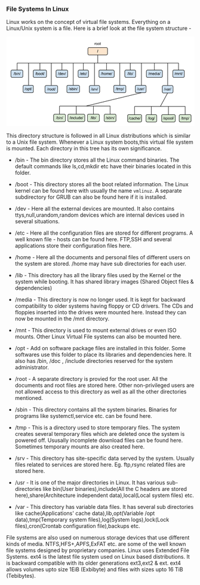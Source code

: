 ### File Systems In Linux 

Linux works on the concept of virtual file systems. Everything on a Linux/Unix system is a file. 
Here is a brief look at the file system structure - 

![Linux File System](lfs.png "Linux File System")

This directory structure is followed in all Linux distributions which is similar to a Unix file system. Whenever a Linux system boots,this virtual file system is mounted. Each directory in this tree has its own significance.

* /bin - The bin directory stores all the Linux command binaries. The default commands like ls,cd,mkdir etc have their binaries located in this folder.
* /boot - This directory stores all the boot related information. The Linux kernel can be found here with usually the name ```vmlinuz```. A separate subdirectory for GRUB can also be found here if it is installed.
* /dev - Here all the external devices are mounted. It also contains ttys,null,urandom,random devices which are internal devices used in several situations.

* /etc - Here all the configuration files are stored for different programs. A well known file - hosts can be found here. FTP,SSH and several applications store their configuration files here.

* /home - Here all the documents and personal files of different users on the system are stored. /home may have sub directories for each user.

* /lib - This directory has all the library files used by the Kernel or the system while booting. It has shared library images (Shared Object files & dependencies)

* /media - This directory is now no longer used. It is kept for backward compatibility to older systems having floppy or CD drivers. The CDs and floppies inserted into the drives were mounted here. Instead they can now be mounted in the /mnt directory. 

* /mnt - This directory is used to mount external drives or even ISO mounts. Other Linux Virtual File systems can also be mounted here.

* /opt - Add on software package files are installed in this folder. Some softwares use this folder to place its libraries and dependencies here. It also has /bin, /doc , /include directories reserved for the system administrator.

* /root - A separate directory is provied for the root user. All the documents and root files are stored here. Other non-privileged users are not allowed access to this directory as well as all the other directories mentioned.

* /sbin - This directory contains all the system binaries. Binaries for programs like systemctl,service etc. can be found here.

* /tmp - This is a directory used to store temporary files. The system creates several temporary files which are deleted once the system is powered off. Ususally incomplete download files can be found here. Sometimes temporary mounts are also created here. 

* /srv - This directory has site-specific data served by the system. Usually files related to services are stored here. Eg. ftp,rsync related files are stored here. 

* /usr - It is one of the major directories in Linux. It has various sub-directories like bin(User binaries),include(All the C headers are stored here),share(Architecture independent data),local(Local system files) etc.

* /var - This directory has variable data files. It has several sub directories like cache(Applications' cache data),lib,opt(Variable /opt data),tmp(Temporary system files),log(System logs),lock(Lock files),cron(Crontab configuration file),backups etc.

File systems are also used on numerous storage devices that use different kinds of media. NTFS,HFS+,APFS,ExFAT etc. are some of the well known file systems designed by proprietary companies. Linux uses Extended File Systems. ext4 is the latest file system used on Linux based distributions. It is backward compatible with its older generations ext3,ext2 & ext. ext4 allows volumes upto size 1EiB (Exbibyte) and files with sizes upto 16 TiB (Tebibytes).





